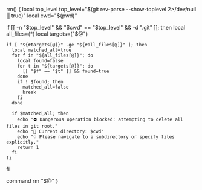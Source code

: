 

rm() {
  local top_level
  top_level="$(git rev-parse --show-toplevel 2>/dev/null || true)"
  local cwd="$(pwd)"

  if [[ -n "$top_level" && "$cwd" == "$top_level" && -d ".git" ]]; then
    local all_files=(*)
    local targets=("$@")

    if [ "${#targets[@]}" -ge "${#all_files[@]}" ]; then
      local matched_all=true
      for f in "${all_files[@]}"; do
        local found=false
        for t in "${targets[@]}"; do
          [[ "$f" == "$t" ]] && found=true
        done
        if ! $found; then
          matched_all=false
          break
        fi
      done

      if $matched_all; then
        echo "⛔️ Dangerous operation blocked: attempting to delete all files in git root."
        echo "📍 Current directory: $cwd"
        echo "💡 Please navigate to a subdirectory or specify files explicitly."
        return 1
      fi
    fi
  fi

  command rm "$@"
}

